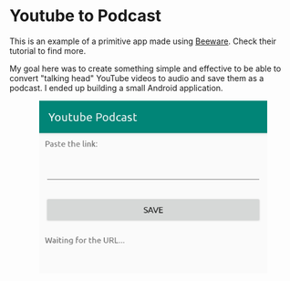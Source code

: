 # Youtube to Podcast

This is an example of a primitive app made using [Beeware](https://beeware.org/). Check their tutorial to find more.

My goal here was to create something simple and effective to be able to convert "talking head" YouTube videos to audio and save them as a podcast.
I ended up building a small Android application.

<p align="center">
  <img src="https://github.com/Alvaisari/youcast/blob/main/main_screen.jpg" width="400"/>
</p>
